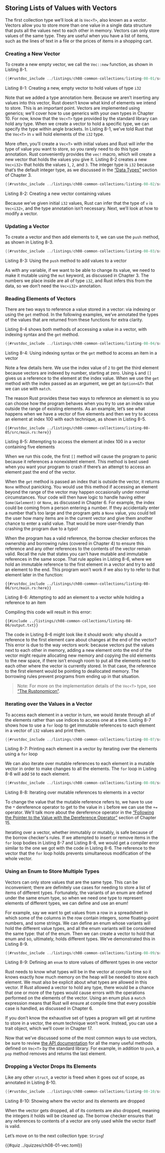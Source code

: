 ## Storing Lists of Values with Vectors

The first collection type we’ll look at is `Vec<T>`, also known as a *vector*.
Vectors allow you to store more than one value in a single data structure that
puts all the values next to each other in memory. Vectors can only store values
of the same type. They are useful when you have a list of items, such as the
lines of text in a file or the prices of items in a shopping cart.

### Creating a New Vector

To create a new empty vector, we call the `Vec::new` function, as shown in
Listing 8-1.

```rust
{{#rustdoc_include ../listings/ch08-common-collections/listing-08-01/src/main.rs:here}}
```

<span class="caption">Listing 8-1: Creating a new, empty vector to hold values
of type `i32`</span>

Note that we added a type annotation here. Because we aren’t inserting any
values into this vector, Rust doesn’t know what kind of elements we intend to
store. This is an important point. Vectors are implemented using generics;
we’ll cover how to use generics with your own types in Chapter 10. For now,
know that the `Vec<T>` type provided by the standard library can hold any type.
When we create a vector to hold a specific type, we can specify the type within
angle brackets. In Listing 8-1, we’ve told Rust that the `Vec<T>` in `v` will
hold elements of the `i32` type.

More often, you’ll create a `Vec<T>` with initial values and Rust will infer
the type of value you want to store, so you rarely need to do this type
annotation. Rust conveniently provides the `vec!` macro, which will create a
new vector that holds the values you give it. Listing 8-2 creates a new
`Vec<i32>` that holds the values `1`, `2`, and `3`. The integer type is `i32`
because that’s the default integer type, as we discussed in the [“Data
Types”][data-types]<!-- ignore --> section of Chapter 3.

```rust
{{#rustdoc_include ../listings/ch08-common-collections/listing-08-02/src/main.rs:here}}
```

<span class="caption">Listing 8-2: Creating a new vector containing
values</span>

Because we’ve given initial `i32` values, Rust can infer that the type of `v`
is `Vec<i32>`, and the type annotation isn’t necessary. Next, we’ll look at how
to modify a vector.

### Updating a Vector

To create a vector and then add elements to it, we can use the `push` method,
as shown in Listing 8-3.

```rust
{{#rustdoc_include ../listings/ch08-common-collections/listing-08-03/src/main.rs:here}}
```

<span class="caption">Listing 8-3: Using the `push` method to add values to a
vector</span>

As with any variable, if we want to be able to change its value, we need to
make it mutable using the `mut` keyword, as discussed in Chapter 3. The numbers
we place inside are all of type `i32`, and Rust infers this from the data, so
we don’t need the `Vec<i32>` annotation.

### Reading Elements of Vectors

There are two ways to reference a value stored in a vector: via indexing or
using the `get` method. In the following examples, we’ve annotated the types of
the values that are returned from these functions for extra clarity.

Listing 8-4 shows both methods of accessing a value in a vector, with indexing
syntax and the `get` method.

```rust
{{#rustdoc_include ../listings/ch08-common-collections/listing-08-04/src/main.rs:here}}
```

<span class="caption">Listing 8-4: Using indexing syntax or the `get` method to
access an item in a vector</span>

Note a few details here. We use the index value of `2` to get the third element
because vectors are indexed by number, starting at zero. Using `&` and `[]`
gives us a reference to the element at the index value. When we use the `get`
method with the index passed as an argument, we get an `Option<&T>` that we can
use with `match`.

The reason Rust provides these two ways to reference an element is so you can
choose how the program behaves when you try to use an index value outside the
range of existing elements. As an example, let’s see what happens when we have
a vector of five elements and then we try to access an element at index 100
with each technique, as shown in Listing 8-5.

```rust,should_panic,panics
{{#rustdoc_include ../listings/ch08-common-collections/listing-08-05/src/main.rs:here}}
```

<span class="caption">Listing 8-5: Attempting to access the element at index
100 in a vector containing five elements</span>

When we run this code, the first `[]` method will cause the program to panic
because it references a nonexistent element. This method is best used when you
want your program to crash if there’s an attempt to access an element past the
end of the vector.

When the `get` method is passed an index that is outside the vector, it returns
`None` without panicking. You would use this method if accessing an element
beyond the range of the vector may happen occasionally under normal
circumstances. Your code will then have logic to handle having either
`Some(&element)` or `None`, as discussed in Chapter 6. For example, the index
could be coming from a person entering a number. If they accidentally enter a
number that’s too large and the program gets a `None` value, you could tell the
user how many items are in the current vector and give them another chance to
enter a valid value. That would be more user-friendly than crashing the program
due to a typo!

When the program has a valid reference, the borrow checker enforces the
ownership and borrowing rules (covered in Chapter 4) to ensure this reference
and any other references to the contents of the vector remain valid. Recall the
rule that states you can’t have mutable and immutable references in the same
scope. That rule applies in Listing 8-6, where we hold an immutable reference
to the first element in a vector and try to add an element to the end. This
program won’t work if we also try to refer to that element later in the
function:


```rust,ignore,does_not_compile
{{#rustdoc_include ../listings/ch08-common-collections/listing-08-06/src/main.rs:here}}
```

<span class="caption">Listing 8-6: Attempting to add an element to a vector
while holding a reference to an item</span>

Compiling this code will result in this error:


```console
{{#include ../listings/ch08-common-collections/listing-08-06/output.txt}}
```

The code in Listing 8-6 might look like it should work: why should a reference
to the first element care about changes at the end of the vector? This error is
due to the way vectors work: because vectors put the values next to each other
in memory, adding a new element onto the end of the vector might require
allocating new memory and copying the old elements to the new space, if there
isn’t enough room to put all the elements next to each other where the vector
is currently stored. In that case, the reference to the first element would be
pointing to deallocated memory. The borrowing rules prevent programs from
ending up in that situation.

> Note: For more on the implementation details of the `Vec<T>` type, see [“The
> Rustonomicon”][nomicon].

### Iterating over the Values in a Vector

To access each element in a vector in turn, we would iterate through all of the
elements rather than use indices to access one at a time. Listing 8-7 shows how
to use a `for` loop to get immutable references to each element in a vector of
`i32` values and print them.

```rust
{{#rustdoc_include ../listings/ch08-common-collections/listing-08-07/src/main.rs:here}}
```

<span class="caption">Listing 8-7: Printing each element in a vector by
iterating over the elements using a `for` loop</span>

We can also iterate over mutable references to each element in a mutable vector
in order to make changes to all the elements. The `for` loop in Listing 8-8
will add `50` to each element.

```rust
{{#rustdoc_include ../listings/ch08-common-collections/listing-08-08/src/main.rs:here}}
```

<span class="caption">Listing 8-8: Iterating over mutable references to
elements in a vector</span>

To change the value that the mutable reference refers to, we have to use the
`*` dereference operator to get to the value in `i` before we can use the `+=`
operator. We’ll talk more about the dereference operator in the [“Following the
Pointer to the Value with the Dereference Operator”][deref]<!-- ignore -->
section of Chapter 15.

Iterating over a vector, whether immutably or mutably, is safe because of the
borrow checker's rules. If we attempted to insert or remove items in the `for`
loop bodies in Listing 8-7 and Listing 8-8, we would get a compiler error
similar to the one we got with the code in Listing 8-6. The reference to the
vector that the `for` loop holds prevents simultaneous modification of the
whole vector.

### Using an Enum to Store Multiple Types

Vectors can only store values that are the same type. This can be inconvenient;
there are definitely use cases for needing to store a list of items of
different types. Fortunately, the variants of an enum are defined under the
same enum type, so when we need one type to represent elements of different
types, we can define and use an enum!

For example, say we want to get values from a row in a spreadsheet in which
some of the columns in the row contain integers, some floating-point numbers,
and some strings. We can define an enum whose variants will hold the different
value types, and all the enum variants will be considered the same type: that
of the enum. Then we can create a vector to hold that enum and so, ultimately,
holds different types. We’ve demonstrated this in Listing 8-9.

```rust
{{#rustdoc_include ../listings/ch08-common-collections/listing-08-09/src/main.rs:here}}
```

<span class="caption">Listing 8-9: Defining an `enum` to store values of
different types in one vector</span>

Rust needs to know what types will be in the vector at compile time so it knows
exactly how much memory on the heap will be needed to store each element. We
must also be explicit about what types are allowed in this vector. If Rust
allowed a vector to hold any type, there would be a chance that one or more of
the types would cause errors with the operations performed on the elements of
the vector. Using an enum plus a `match` expression means that Rust will ensure
at compile time that every possible case is handled, as discussed in Chapter 6.

If you don’t know the exhaustive set of types a program will get at runtime to
store in a vector, the enum technique won’t work. Instead, you can use a trait
object, which we’ll cover in Chapter 17.

Now that we’ve discussed some of the most common ways to use vectors, be sure
to review [the API documentation][vec-api]<!-- ignore --> for all the many
useful methods defined on `Vec<T>` by the standard library. For example, in
addition to `push`, a `pop` method removes and returns the last element.

### Dropping a Vector Drops Its Elements

Like any other `struct`, a vector is freed when it goes out of scope, as
annotated in Listing 8-10.

```rust
{{#rustdoc_include ../listings/ch08-common-collections/listing-08-10/src/main.rs:here}}
```

<span class="caption">Listing 8-10: Showing where the vector and its elements
are dropped</span>

When the vector gets dropped, all of its contents are also dropped, meaning the
integers it holds will be cleaned up. The borrow checker ensures that any
references to contents of a vector are only used while the vector itself is
valid.

Let’s move on to the next collection type: `String`!

{{#quiz ../quizzes/ch08-01-vec.toml}}

[data-types]: ch03-02-data-types.html#data-types
[nomicon]: ../nomicon/vec/vec.html
[vec-api]: ../std/vec/struct.Vec.html
[deref]: ch15-02-deref.html#following-the-pointer-to-the-value-with-the-dereference-operator
